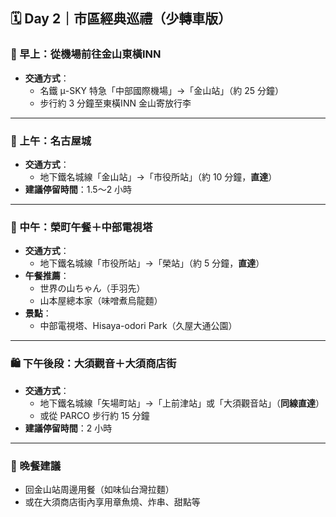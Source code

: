 ## 🗓 Day 2｜市區經典巡禮（少轉車版）

### 🏨 早上：從機場前往金山東橫INN
- **交通方式**：
  - 名鐵 μ-SKY 特急「中部國際機場」→「金山站」（約 25 分鐘）
  - 步行約 3 分鐘至東橫INN 金山寄放行李

---

### 🏯 上午：名古屋城
- **交通方式**：
  - 地下鐵名城線「金山站」→「市役所站」（約 10 分鐘，**直達**）
- **建議停留時間**：1.5～2 小時

---

### 🌆 中午：榮町午餐＋中部電視塔
- **交通方式**：
  - 地下鐵名城線「市役所站」→「榮站」（約 5 分鐘，**直達**）
- **午餐推薦**：
  - 世界の山ちゃん（手羽先）
  - 山本屋總本家（味噌煮烏龍麵）
- **景點**：
  - 中部電視塔、Hisaya-odori Park（久屋大通公園）

---

### 🛍 下午後段：大須觀音＋大須商店街
- **交通方式**：
  - 地下鐵名城線「矢場町站」→「上前津站」或「大須觀音站」（**同線直達**）
  - 或從 PARCO 步行約 15 分鐘
- **建議停留時間**：2 小時

---

### 🍜 晚餐建議
- 回金山站周邊用餐（如味仙台灣拉麵）
- 或在大須商店街內享用章魚燒、炸串、甜點等
